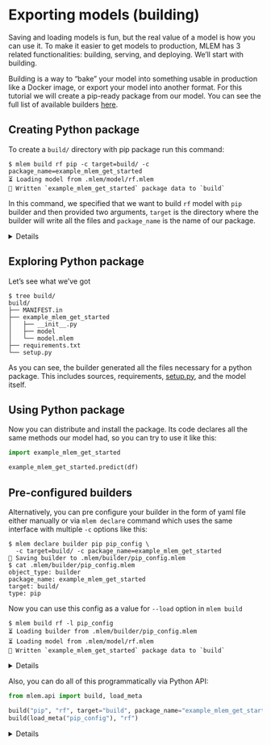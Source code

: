 # Exporting models (building)

Saving and loading models is fun, but the real value of a model is how you can
use it. To make it easier to get models to production, MLEM has 3 related
functionalities: building, serving, and deploying. We’ll start with building.

Building is a way to “bake” your model into something usable in production like
a Docker image, or export your model into another format. For this tutorial we
will create a pip-ready package from our model. You can see the full list of
available builders [here](/doc/object-reference/mlem-abcs#builder).

## Creating Python package

To create a `build/` directory with pip package run this command:

```cli
$ mlem build rf pip -c target=build/ -c package_name=example_mlem_get_started
⏳️ Loading model from .mlem/model/rf.mlem
💼 Written `example_mlem_get_started` package data to `build`
```

In this command, we specified that we want to build `rf` model with `pip`
builder and then provided two arguments, `target` is the directory where the
builder will write all the files and `package_name` is the name of our package.

<details>

### ⚙️ About builders and arguments

There are more types of builders and each one has it’s own set of available
arguments. They are listed [here](/doc/object-reference/mlem-abcs#builder), but for
quick reference you can run `mlem types builder` for list of builders and
`mlem types builder pip` for list of available arguments

</details>

## Exploring Python package

Let’s see what we’ve got

```cli
$ tree build/
build/
├── MANIFEST.in
├── example_mlem_get_started
│   ├── __init__.py
│   ├── model
│   └── model.mlem
├── requirements.txt
└── setup.py
```

As you can see, the builder generated all the files necessary for a python
package. This includes sources, requirements,
[setup.py](https://docs.python.org/3/distutils/setupscript.html), and the model
itself.

## Using Python package

Now you can distribute and install the package. Its code declares all the same
methods our model had, so you can try to use it like this:

```py
import example_mlem_get_started

example_mlem_get_started.predict(df)
```

## Pre-configured builders

Alternatively, you can pre configure your builder in the form of yaml file
either manually or via `mlem declare` command which uses the same interface with
multiple `-c` options like this:

```cli
$ mlem declare builder pip pip_config \
  -c target=build/ -c package_name=example_mlem_get_started
💾 Saving builder to .mlem/builder/pip_config.mlem
$ cat .mlem/builder/pip_config.mlem
object_type: builder
package_name: example_mlem_get_started
target: build/
type: pip
```

Now you can use this config as a value for `--load` option in `mlem build`

```cli
$ mlem build rf -l pip_config
⏳️ Loading builder from .mlem/builder/pip_config.mlem
⏳️ Loading model from .mlem/model/rf.mlem
💼 Written `example_mlem_get_started` package data to `build`
```

<details>

### ⛳ [Add builder config](https://github.com/iterative/example-mlem-get-started/tree/4-pack)

```cli
$ git add .mlem/packager/pip_config.mlem
$ git commit -m "Add package config"
$ git diff 4-pack
```

</details>

Also, you can do all of this programmatically via Python API:

```py
from mlem.api import build, load_meta

build("pip", "rf", target="build", package_name="example_mlem_get_started")
build(load_meta("pip_config"), "rf")
```

<details>

### ⚙️ Remote builder config

Like every other MLEM object, builders can be read from remote repos. Try

`mlem build rf -l https://github.com/iterative/example-mlem-get-started/pip_config`

</details>
